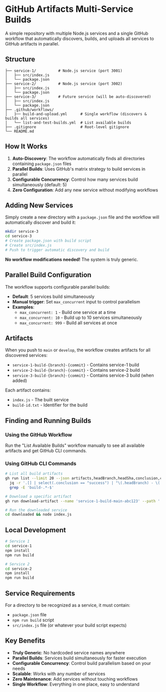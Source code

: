 # GitHub Artifacts Multi-Service Builds

A simple repository with multiple Node.js services and a single GitHub workflow that automatically discovers, builds, and uploads all services to GitHub artifacts in parallel.

## Structure

```
├── service-1/          # Node.js service (port 3001)
│   ├── src/index.js
│   └── package.json
├── service-2/          # Node.js service (port 3002)
│   ├── src/index.js
│   └── package.json
├── service-3/          # Future service (will be auto-discovered)
│   ├── src/index.js
│   └── package.json
├── .github/workflows/
│   ├── build-and-upload.yml      # Single workflow (discovers & builds all services)
│   └── list-and-test-builds.yml  # List available builds
├── .gitignore                    # Root-level gitignore
└── README.md
```

## How It Works

1. **Auto-Discovery**: The workflow automatically finds all directories containing `package.json` files
2. **Parallel Builds**: Uses GitHub's matrix strategy to build services in parallel
3. **Configurable Concurrency**: Control how many services build simultaneously (default: 5)
4. **Zero Configuration**: Add any new service without modifying workflows

## Adding New Services

Simply create a new directory with a `package.json` file and the workflow will automatically discover and build it:

```bash
mkdir service-3
cd service-3
# Create package.json with build script
# Create src/index.js
# Push to trigger automatic discovery and build
```

**No workflow modifications needed!** The system is truly generic.

## Parallel Build Configuration

The workflow supports configurable parallel builds:

- **Default**: 5 services build simultaneously
- **Manual trigger**: Set `max_concurrent` input to control parallelism
- **Examples**:
  - `max_concurrent: 1` - Build one service at a time
  - `max_concurrent: 10` - Build up to 10 services simultaneously
  - `max_concurrent: 999` - Build all services at once

## Artifacts

When you push to `main` or `develop`, the workflow creates artifacts for all discovered services:

- `service-1-build-{branch}-{commit}` - Contains service-1 build
- `service-2-build-{branch}-{commit}` - Contains service-2 build
- `service-3-build-{branch}-{commit}` - Contains service-3 build (when added)

Each artifact contains:
- `index.js` - The built service
- `build-id.txt` - Identifier for the build

## Finding and Running Builds

### Using the GitHub Workflow
Run the "List Available Builds" workflow manually to see all available artifacts and get GitHub CLI commands.

### Using GitHub CLI Commands

```bash
# List all build artifacts
gh run list --limit 20 --json artifacts,headBranch,headSha,conclusion,createdAt | \
  jq -r '.[] | select(.conclusion == "success") | "\(.headBranch) - \(.headSha) - \(.artifacts[].name)"' | \
  grep -E 'build-.*-$'

# Download a specific artifact
gh run download-artifact --name 'service-1-build-main-abc123' --path './downloaded'

# Run the downloaded service
cd downloaded && node index.js
```

## Local Development

```bash
# Service 1
cd service-1
npm install
npm run build

# Service 2  
cd service-2
npm install
npm run build
```

## Service Requirements

For a directory to be recognized as a service, it must contain:
- `package.json` file
- `npm run build` script
- `src/index.js` file (or whatever your build script expects)

## Key Benefits

- **Truly Generic**: No hardcoded service names anywhere
- **Parallel Builds**: Services build simultaneously for faster execution
- **Configurable Concurrency**: Control build parallelism based on your needs
- **Scalable**: Works with any number of services
- **Zero Maintenance**: Add services without touching workflows
- **Single Workflow**: Everything in one place, easy to understand
